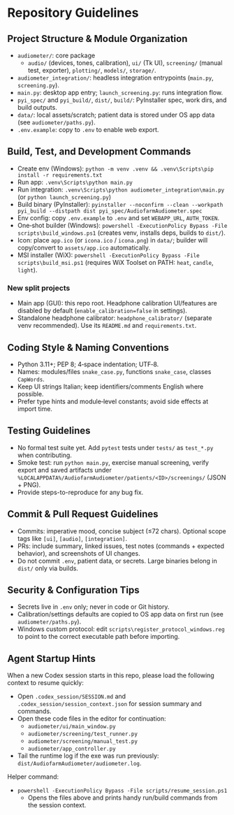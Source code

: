 # Repository Guidelines

## Project Structure & Module Organization
- `audiometer/`: core package
  - `audio/` (devices, tones, calibration), `ui/` (Tk UI), `screening/` (manual test, exporter), `plotting/`, `models/`, `storage/`.
- `audiometer_integration/`: headless integration entrypoints (`main.py`, `screening.py`).
- `main.py`: desktop app entry; `launch_screening.py`: runs integration flow.
- `pyi_spec/` and `pyi_build/`, `dist/`, `build/`: PyInstaller spec, work dirs, and build outputs.
- `data/`: local assets/scratch; patient data is stored under OS app data (see `audiometer/paths.py`).
- `.env.example`: copy to `.env` to enable web export.

## Build, Test, and Development Commands
- Create env (Windows): `python -m venv .venv && .venv\Scripts\pip install -r requirements.txt`
- Run app: `.venv\Scripts\python main.py`
- Run integration: `.venv\Scripts\python audiometer_integration\main.py` (or `python launch_screening.py`)
- Build binary (PyInstaller): `pyinstaller --noconfirm --clean --workpath pyi_build --distpath dist pyi_spec/AudiofarmAudiometer.spec`
- Env config: copy `.env.example` to `.env` and set `WEBAPP_URL`, `AUTH_TOKEN`.
- One‑shot builder (Windows): `powershell -ExecutionPolicy Bypass -File scripts\build_windows.ps1` (creates venv, installs deps, builds to `dist/`).
- Icon: place `app.ico` (or `icona.ico` / `icona.png`) in `data/`; builder will copy/convert to `assets/app.ico` automatically.
 - MSI installer (WiX): `powershell -ExecutionPolicy Bypass -File scripts\build_msi.ps1` (requires WiX Toolset on PATH: `heat`, `candle`, `light`).

### New split projects
- Main app (GUI): this repo root. Headphone calibration UI/features are disabled by default (`enable_calibration=false` in settings).
- Standalone headphone calibrator: `headphone_calibrator/` (separate venv recommended). Use its `README.md` and `requirements.txt`.

## Coding Style & Naming Conventions
- Python 3.11+; PEP 8; 4‑space indentation; UTF‑8.
- Names: modules/files `snake_case.py`, functions `snake_case`, classes `CapWords`.
- Keep UI strings Italian; keep identifiers/comments English where possible.
- Prefer type hints and module‑level constants; avoid side effects at import time.

## Testing Guidelines
- No formal test suite yet. Add `pytest` tests under `tests/` as `test_*.py` when contributing.
- Smoke test: run `python main.py`, exercise manual screening, verify export and saved artifacts under `%LOCALAPPDATA%/AudiofarmAudiometer/patients/<ID>/screenings/` (JSON + PNG).
- Provide steps-to-reproduce for any bug fix.

## Commit & Pull Request Guidelines
- Commits: imperative mood, concise subject (≤72 chars). Optional scope tags like `[ui]`, `[audio]`, `[integration]`.
- PRs: include summary, linked issues, test notes (commands + expected behavior), and screenshots of UI changes.
- Do not commit `.env`, patient data, or secrets. Large binaries belong in `dist/` only via builds.

## Security & Configuration Tips
- Secrets live in `.env` only; never in code or Git history.
- Calibration/settings defaults are copied to OS app data on first run (see `audiometer/paths.py`).
- Windows custom protocol: edit `scripts\register_protocol_windows.reg` to point to the correct executable path before importing.

## Agent Startup Hints

When a new Codex session starts in this repo, please load the following context to resume quickly:

- Open `.codex_session/SESSION.md` and `.codex_session/session_context.json` for session summary and commands.
- Open these code files in the editor for continuation:
  - `audiometer/ui/main_window.py`
  - `audiometer/screening/test_runner.py`
  - `audiometer/screening/manual_test.py`
  - `audiometer/app_controller.py`
- Tail the runtime log if the exe was run previously: `dist/AudiofarmAudiometer/audiometer.log`.

Helper command:

- `powershell -ExecutionPolicy Bypass -File scripts/resume_session.ps1`
  - Opens the files above and prints handy run/build commands from the session context.
